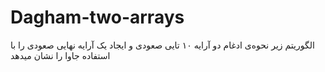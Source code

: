 # Dagham-two-arrays
الگوریتم زیر نحوه‌ی ادغام دو آرایه ۱۰ تایی صعودی و ایجاد یک آرایه نهایی صعودی را با استفاده جاوا را نشان میدهد
